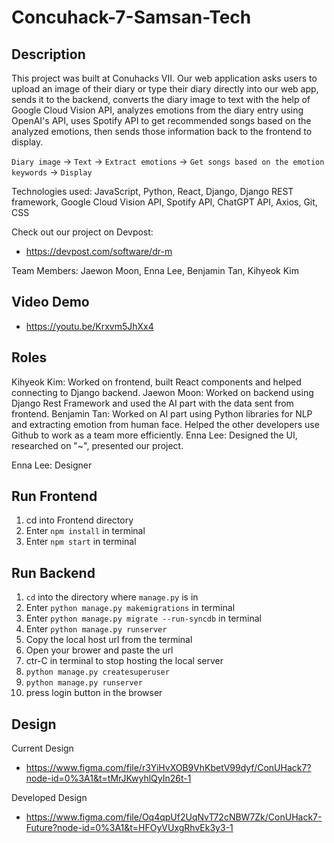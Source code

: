 # Concuhack-7-Samsan-Tech

## Description

This project was built at Conuhacks VII. Our web application asks users to upload an image of their diary or type their diary directly into our web app, sends it to the backend, converts the diary image to text with the help of Google Cloud Vision API, analyzes emotions from the diary entry using OpenAI's API, uses Spotify API to get recommended songs based on the analyzed emotions, then sends those information back to the frontend to display.

`Diary image` -> `Text` -> `Extract emotions` -> `Get songs based on the emotion keywords` -> `Display`

Technologies used: JavaScript, Python, React, Django, Django REST framework, Google Cloud Vision API, Spotify API, ChatGPT API, Axios, Git, CSS

Check out our project on Devpost:

* https://devpost.com/software/dr-m

Team Members: Jaewon Moon, Enna Lee, Benjamin Tan, Kihyeok Kim

## Video Demo ##

* https://youtu.be/Krxvm5JhXx4

## Roles ##

Kihyeok Kim: Worked on frontend, built React components and helped connecting to Django backend.
Jaewon Moon: Worked on backend using Django Rest Framework and used the AI part with the data sent from frontend.
Benjamin Tan: Worked on AI part using Python libraries for NLP and extracting emotion from human face.
              Helped the other developers use Github to work as a team more efficiently.
Enna Lee: Designed the UI, researched on "~", presented our project.

Enna Lee: Designer

## Run Frontend ##

1. cd into Frontend directory
2. Enter `npm install` in terminal
3. Enter `npm start` in terminal

## Run Backend ##

1. `cd` into the directory where `manage.py` is in
2. Enter `python manage.py makemigrations` in terminal
3. Enter `python manage.py migrate --run-syncdb` in terminal
4. Enter `python manage.py runserver`
5. Copy the local host url from the terminal
5. Open your brower and paste the url
6. ctr-C in terminal to stop hosting the local server
7. `python manage.py createsuperuser`
8. `python manage.py runserver`
9. press login button in the browser


## Design ##

Current Design
* https://www.figma.com/file/r3YiHvXOB9VhKbetV99dyf/ConUHack7?node-id=0%3A1&t=tMrJKwyhlQyIn26t-1

Developed Design
* https://www.figma.com/file/Oq4qpUf2UqNvT72cNBW7Zk/ConUHack7-Future?node-id=0%3A1&t=HFOyVUxgRhvEk3y3-1
